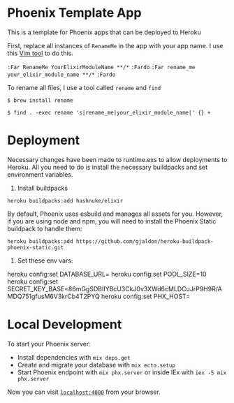 # Phoenix Template App 

This is a template for Phoenix apps that can be deployed to Heroku

First, replace all instances of `RenameMe` in the app with your app name. I use
this [Vim tool](https://github.com/brooth/far.vim) to do this.

`:Far RenameMe YourElixirModuleName **/*`
`:Fardo`
`:Far rename_me your_elixir_module_name **/*`
`:Fardo`

To rename all files, I use a tool called `rename` and `find`

`$ brew install rename`

`$ find . -exec rename 's|rename_me|your_elixir_module_name|' {} +`

# Deployment

Necessary changes have been made to runtime.exs to allow deployments to Heroku.
All you need to do is install the necessary buildpacks and set environment
variables.

1. Install buildpacks

`heroku buildpacks:add hashnuke/elixir`

By default, Phoenix uses esbuild and manages all assets for you. However, if you are using node and npm, you will need to install the Phoenix Static buildpack to handle them:

`heroku buildpacks:add https://github.com/gjaldon/heroku-buildpack-phoenix-static.git`

1. Set these env vars:

heroku config:set DATABASE_URL=<database url generated from heroku>
heroku config:set POOL_SIZE=10
heroku config:set SECRET_KEY_BASE=86mGgSDBIIYBcU3CkJ0v3XWd6cMLDCuJrP9H9R/AMDQ751gfusM6V3krCb4T2PYQ
heroku config:set PHX_HOST=<your heroku domain>

# Local Development

To start your Phoenix server:

  * Install dependencies with `mix deps.get`
  * Create and migrate your database with `mix ecto.setup`
  * Start Phoenix endpoint with `mix phx.server` or inside IEx with `iex -S mix phx.server`

Now you can visit [`localhost:4000`](http://localhost:4000) from your browser.
